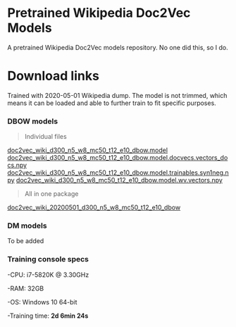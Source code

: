 # Pretrained Wikipedia Doc2Vec Models
A pretrained Wikipedia Doc2Vec models repository. No one did this, so I do. 
# Download links
Trained with 2020-05-01 Wikipedia dump. The model is not trimmed, which means it can be loaded and able to further train to fit specific purposes.
### DBOW models
>Individual files

[doc2vec_wiki_d300_n5_w8_mc50_t12_e10_dbow.model](https://drive.google.com/open?id=1e5Q03sfGMu8lG85PJx-NF4i26EVEKmtD)
[doc2vec_wiki_d300_n5_w8_mc50_t12_e10_dbow.model.docvecs.vectors_docs.npy](https://drive.google.com/open?id=10wKUjzJ1T_y5uiRMLQa6BsjundhKSrp1)
[doc2vec_wiki_d300_n5_w8_mc50_t12_e10_dbow.model.trainables.syn1neg.npy](https://drive.google.com/open?id=1pYyhoAm9bSjpSFOsgSgAHLHaJLuT4fqk)
[doc2vec_wiki_d300_n5_w8_mc50_t12_e10_dbow.model.wv.vectors.npy](https://drive.google.com/open?id=1nfO61HRpb4TajnvexeMRfh2r3IcPXEYV)
>All in one package

[doc2vec_wiki_20200501_d300_n5_w8_mc50_t12_e10_dbow](https://drive.google.com/open?id=139ND0Zpu-mBKfMjLgKETnpvh7LtJrZrE)
### DM models
To be added
### Training console specs
-CPU: i7-5820K @ 3.30GHz

-RAM: 32GB

-OS: Windows 10 64-bit

-Training time: **2d 6min 24s**
